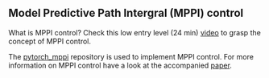 ## Model Predictive Path Intergral (MPPI) control

What is MPPI control? Check this low entry level (24 min) [video](https://www.youtube.com/watch?v=19QLyMuQ_BE&t=542s) to grasp the concept of MPPI control.

The [pytorch_mppi](https://github.com/UM-ARM-Lab/pytorch_mppi/blob/master/tests/pendulum.py) repository is used to implement MPPI control. For more information on MPPI control have a look at the accompanied [paper](https://ieeexplore-ieee-org.tudelft.idm.oclc.org/document/7989202).
